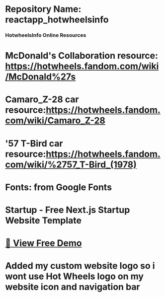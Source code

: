# Repository Name: reactapp_hotwheelsinfo


### HotwheelsInfo Online Resources ###

# McDonald's Collaboration resource: https://hotwheels.fandom.com/wiki/McDonald%27s
# Camaro_Z-28 car resource:https://hotwheels.fandom.com/wiki/Camaro_Z-28
# '57 T-Bird car resource:https://hotwheels.fandom.com/wiki/%2757_T-Bird_(1978)

# Fonts: from Google Fonts

# Startup - Free Next.js Startup Website Template
# [🚀 View Free Demo](https://startup.nextjstemplates.com/)

# Added my custom website logo so i wont use Hot Wheels logo on my website icon and navigation bar 

  
